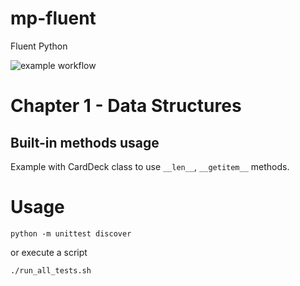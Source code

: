 # mp-fluent
Fluent Python

![example workflow](https://github.com/paweln1975/mp-fluent/actions/workflows/python-app.yml/badge.svg)

# Chapter 1 - Data Structures
## Built-in methods usage
Example with CardDeck class to use ``__len__``, ``__getitem__`` methods.


# Usage
```
python -m unittest discover
```
or execute a script
```
./run_all_tests.sh
```

